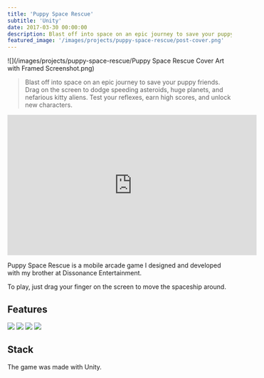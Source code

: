 ```yaml
---
title: 'Puppy Space Rescue'
subtitle: 'Unity'
date: 2017-03-30 00:00:00
description: Blast off into space on an epic journey to save your puppy friends. Drag on the screen to dodge speeding asteroids, huge planets, and nefarious kitty aliens. Test your reflexes, earn high scores, and unlock new characters.
featured_image: '/images/projects/puppy-space-rescue/post-cover.png'
---
```


![](/images/projects/puppy-space-rescue/Puppy Space Rescue Cover Art with Framed Screenshot.png)

> Blast off into space on an epic journey to save your puppy friends. Drag on the screen to dodge speeding asteroids, huge planets, and nefarious kitty aliens. Test your reflexes, earn high scores, and unlock new characters. 

<p><iframe width="560" height="315" src="https://www.youtube.com/embed/0g4NcGEYtHU?controls=0" frameborder="0" allow="accelerometer; autoplay; encrypted-media; gyroscope; picture-in-picture" allowfullscreen></iframe></p>

Puppy Space Rescue is a mobile arcade game I designed and developed with my brother at Dissonance Entertainment. 

To play, just drag your finger on the screen to move the spaceship around. 

## Features

<div class="gallery" data-columns="4">
	<img src="/images/projects/puppy-space-rescue/app-store-screenshot-1.png">
	<img src="/images/projects/puppy-space-rescue/app-store-screenshot-2.png">
	<img src="/images/projects/puppy-space-rescue/app-store-screenshot-3.png">
	<img src="/images/projects/puppy-space-rescue/app-store-screenshot-4.png">
</div>

## Stack

The game was made with Unity. 